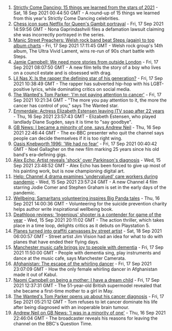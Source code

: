 1. [Strictly Come Dancing: 15 things we learned from the stars of 2021](https://www.bbc.co.uk/news/entertainment-arts-58271367?at_medium=RSS&at_campaign=KARANGA) - Sat, 18 Sep 2021 00:44:50 GMT - A round-up of 15 things we learned from this year's Strictly Come Dancing celebrities.
2. [Chess icon sues Netflix for Queen's Gambit portrayal](https://www.bbc.co.uk/news/entertainment-arts-58600453?at_medium=RSS&at_campaign=KARANGA) - Fri, 17 Sep 2021 14:59:56 GMT - Nona Gaprindashvili files a defamation lawsuit claiming she was incorrectly portrayed in the series.
3. [Manic Street Preachers: Welsh rock band beat Steps (again) to top album charts](https://www.bbc.co.uk/news/entertainment-arts-58596860?at_medium=RSS&at_campaign=KARANGA) - Fri, 17 Sep 2021 17:11:45 GMT - Welsh rock group's 14th album, The Ultra Vivid Lament, wins re-run of 90s chart battle with Steps.
4. [Jamie Campbell: We need more stories from outside London](https://www.bbc.co.uk/news/entertainment-arts-58537571?at_medium=RSS&at_campaign=KARANGA) - Fri, 17 Sep 2021 08:07:50 GMT - A new film tells the story of a boy who lives on a council estate and is obsessed with drag.
5. [Lil Nas X: Is the rapper the defining star of his generation?](https://www.bbc.co.uk/news/entertainment-arts-58583320?at_medium=RSS&at_campaign=KARANGA) - Fri, 17 Sep 2021 10:38:49 GMT - The rapper has subverted hip-hop with his LGBT-positive lyrics, while dominating critics on social media.
6. [The Wanted's Tom Parker: 'I'm not paying attention to cancer'](https://www.bbc.co.uk/news/entertainment-arts-58583324?at_medium=RSS&at_campaign=KARANGA) - Fri, 17 Sep 2021 10:21:34 GMT - "The more you pay attention to it, the more the cancer has control of you," says The Wanted star.
7. [Emmerdale: Actress Elizabeth Estensen leaving ITV soap after 22 years](https://www.bbc.co.uk/news/entertainment-arts-58586093?at_medium=RSS&at_campaign=KARANGA) - Thu, 16 Sep 2021 23:57:43 GMT - Elizabeth Estensen, who played landlady Diane Sugden, says it is time to "say goodbye".
8. [GB News: I became a minority of one, says Andrew Neil](https://www.bbc.co.uk/news/uk-politics-58591909?at_medium=RSS&at_campaign=KARANGA) - Thu, 16 Sep 2021 22:46:44 GMT - The ex-BBC presenter who quit the channel says people can decide themselves if it is too right wing.
9. [Oasis Knebworth 1996: 'We had no fear'](https://www.bbc.co.uk/news/entertainment-arts-58557010?at_medium=RSS&at_campaign=KARANGA) - Fri, 17 Sep 2021 00:40:42 GMT - Noel Gallagher on the new film marking 25 years since his old band's era-defining gigs.
10. [Alex Echo: Artist reveals 'shock' over Parkinson's diagnosis](https://www.bbc.co.uk/news/entertainment-arts-58473948?at_medium=RSS&at_campaign=KARANGA) - Wed, 15 Sep 2021 23:48:52 GMT - Alex Echo has been forced to give up most of his painting work, but is now championing digital art.
11. [Help: Channel 4 drama examines 'undervalued' care workers during pandemic](https://www.bbc.co.uk/news/entertainment-arts-58537568?at_medium=RSS&at_campaign=KARANGA) - Wed, 15 Sep 2021 23:57:24 GMT - A new Channel 4 film starring Jodie Comer and Stephen Graham is set in the early days of the pandemic.
12. [Wellbeing: Samaritans volunteering inspires Big Panda tales](https://www.bbc.co.uk/news/uk-wales-58583291?at_medium=RSS&at_campaign=KARANGA) - Thu, 16 Sep 2021 14:00:36 GMT - Volunteering for the suicide prevention charity helps author write inspirational wellbeing book.
13. [Deathloop reviews: 'Ingenious' shooter is a contender for game of the year](https://www.bbc.co.uk/news/entertainment-arts-58571363?at_medium=RSS&at_campaign=KARANGA) - Wed, 15 Sep 2021 20:11:02 GMT - The action thriller, which takes place in a time loop, delights critics as it debuts on Playstation 5.
14. [Planes turned into graffiti canvasses by street artist](https://www.bbc.co.uk/news/uk-wales-58573703?at_medium=RSS&at_campaign=KARANGA) - Sat, 18 Sep 2021 06:00:57 GMT - Street artist Jim Vision had an idea for what to do with planes that have ended their flying days.
15. [Manchester music cafe brings joy to people with dementia](https://www.bbc.co.uk/news/uk-england-manchester-58595926?at_medium=RSS&at_campaign=KARANGA) - Fri, 17 Sep 2021 11:50:00 GMT - People with dementia sing, play instruments and dance at the music cafe, says Manchester Camerata.
16. [Afghanistan: The escape of the whirling dancer](https://www.bbc.co.uk/news/world-asia-58602631?at_medium=RSS&at_campaign=KARANGA) - Fri, 17 Sep 2021 23:07:09 GMT - How the only female whirling dancer in Afghanistan made it out of Kabul.
17. [Naomi Campbell on being a mother: I have a dream child](https://www.bbc.co.uk/news/entertainment-arts-58599392?at_medium=RSS&at_campaign=KARANGA) - Fri, 17 Sep 2021 12:37:31 GMT - The 51-year-old British supermodel revealed that she became a first-time mother to a girl in May.
18. [The Wanted's Tom Parker opens up about his cancer diagnosis](https://www.bbc.co.uk/news/entertainment-arts-58587690?at_medium=RSS&at_campaign=KARANGA) - Fri, 17 Sep 2021 05:21:12 GMT - Tom refuses to let cancer dominate his life after being diagnosed with an inoperable brain tumour.
19. [Andrew Neil on GB News: 'I was in a minority of one'](https://www.bbc.co.uk/news/uk-58592178?at_medium=RSS&at_campaign=KARANGA) - Thu, 16 Sep 2021 22:46:04 GMT - The broadcaster reveals his reasons for leaving the channel on the BBC's Question Time.
